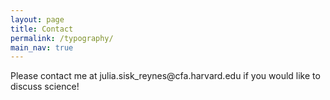 ```yaml
---
layout: page
title: Contact
permalink: /typography/
main_nav: true
---
```


<p> Please contact me at julia.sisk_reynes@cfa.harvard.edu if you would like to discuss science!
